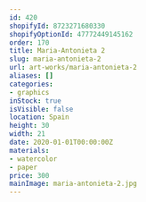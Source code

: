 ```yaml
---
id: 420
shopifyId: 8723271680330
shopifyOptionId: 47772449145162
order: 170
title: Maria-Antonieta 2
slug: maria-antonieta-2
url: art-works/maria-antonieta-2
aliases: []
categories:
- graphics
inStock: true
isVisible: false
location: Spain
height: 30
width: 21
date: 2020-01-01T00:00:00Z
materials:
- watercolor
- paper
price: 300
mainImage: maria-antonieta-2.jpg
---
```

